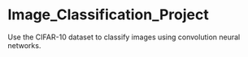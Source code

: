 # Image_Classification_Project
Use the CIFAR-10 dataset to classify images using convolution neural networks.
